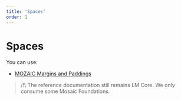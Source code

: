 ```yaml
---
title: 'Spaces'
order: 1
---
```


# Spaces

You can use:

* [MOZAIC Margins and Paddings](http://mozaic.adeo.cloud/Foundations/Layout/MarginAndPaddings/)

> /!\ The reference documentation still remains LM Core. We only consume some Mosaic Foundations.
